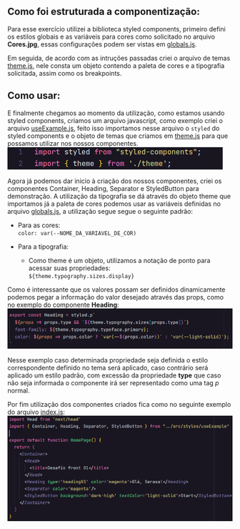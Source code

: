 ## Como foi estruturada a componentização:
Para esse exercício utilizei a biblioteca styled components, primeiro defini os estilos globais e as variáveis para cores como solicitado no arquivo **Cores.jpg**, essas configurações podem ser vistas em [globals.js](src/styles/globals.js).

Em seguida, de acordo com as intruções passadas criei o arquivo de temas [theme.js](src/styles/theme.js), nele consta um objeto contendo a paleta de cores e a tipografia solicitada, assim como os breakpoints.

## Como usar:
E finalmente chegamos ao momento da utilização, como estamos usando styled components, criamos um arquivo javascript, como exemplo criei o arquivo [useExample.js](src/styles/useExample.js), feito isso importamos nesse arquivo o `styled` do styled components e o objeto de temas que criamos em [theme.js](src/styles/theme.js) para que possamos utilizar nos nossos componentes.
![imports](materiais/instructionsImages/styled_&_theme_imports.jpg)

Agora já podemos dar inicio à criação dos nossos componentes, criei os componentes Container, Heading, Separator e StyledButton para demonstração. A utilização da tipografia se dá através do objeto theme que importamos já a paleta de cores podemos usar as variáveis definidas no arquivo [globals.js](src/styles/globals.js), a utilização segue segue o seguinte padrão:
- Para as cores:   
    `color: var(--NOME_DA_VARIAVEL_DE_COR)`

- Para a tipografia:  
    - Como theme é um objeto, utilizamos a notação de ponto para acessar suas propriedades:   
    `${theme.typography.sizes.display}`

Como é interessante que os valores possam ser definidos dinamicamente podemos pegar a informação do valor desejado através das props, como no exemplo do componente **Heading**:
![use example](materiais/instructionsImages/use_example.jpg)

Nesse exemplo caso determinada propriedade seja definida o estilo correspondente definido no tema será aplicado, caso contrário será aplicado um estilo padrão, com excessão da propriedade **type** que caso não seja informada o componente irá ser representado como uma tag *p* normal.

Por fim utilização dos componentes criados fica como no seguinte exemplo do arquivo [index.js](pages/index.js):
![use of components](materiais/instructionsImages/use_components.jpg)